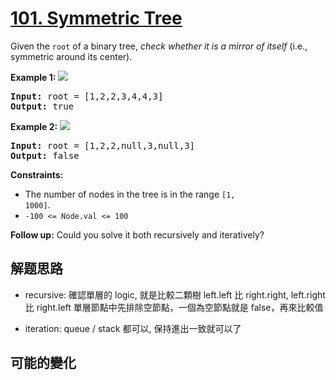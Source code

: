 # [101. Symmetric Tree](https://leetcode.com/problems/symmetric-tree/)
Given the <code>root</code> of a binary tree, _check whether it is a mirror of itself_ (i.e., symmetric around its center).



**Example 1:**
![](https://assets.leetcode.com/uploads/2021/02/19/symtree1.jpg)

<pre><strong>Input:</strong> root = [1,2,2,3,4,4,3]
<strong>Output:</strong> true
</pre>

**Example 2:**
![](https://assets.leetcode.com/uploads/2021/02/19/symtree2.jpg)

<pre><strong>Input:</strong> root = [1,2,2,null,3,null,3]
<strong>Output:</strong> false
</pre>



**Constraints:**


- The number of nodes in the tree is in the range <code>[1, 1000]</code>.
- <code>-100 &lt;= Node.val &lt;= 100</code>


**Follow up:** Could you solve it both recursively and iteratively?

##  解题思路

- recursive: 確認單層的 logic, 就是比較二顆樹
  left.left 比 right.right, left.right 比 right.left
  單層節點中先排除空節點，一個為空節點就是 false，再來比較值

- iteration: queue / stack 都可以, 保持進出一致就可以了
  
##  可能的變化

